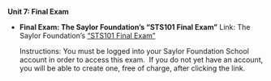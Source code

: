 **Unit 7: Final Exam** <span id="7"></span> 
-   **Final Exam: The Saylor Foundation’s “STS101 Final Exam”**
    Link: The Saylor Foundation’s [“STS101 Final
    Exam”](http://school.saylor.org/mod/quiz/view.php?id=1433)  
      
     Instructions: You must be logged into your Saylor Foundation School
    account in order to access this exam.  If you do not yet have an
    account, you will be able to create one, free of charge, after
    clicking the link.


